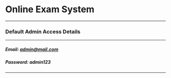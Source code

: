 # Online Exam System 
-----------------------------------------------------
### Default Admin Access Details
-----------------------------------------------------
##### Email: admin@mail.com
##### Password: admin123
-----------------------------------------------------
